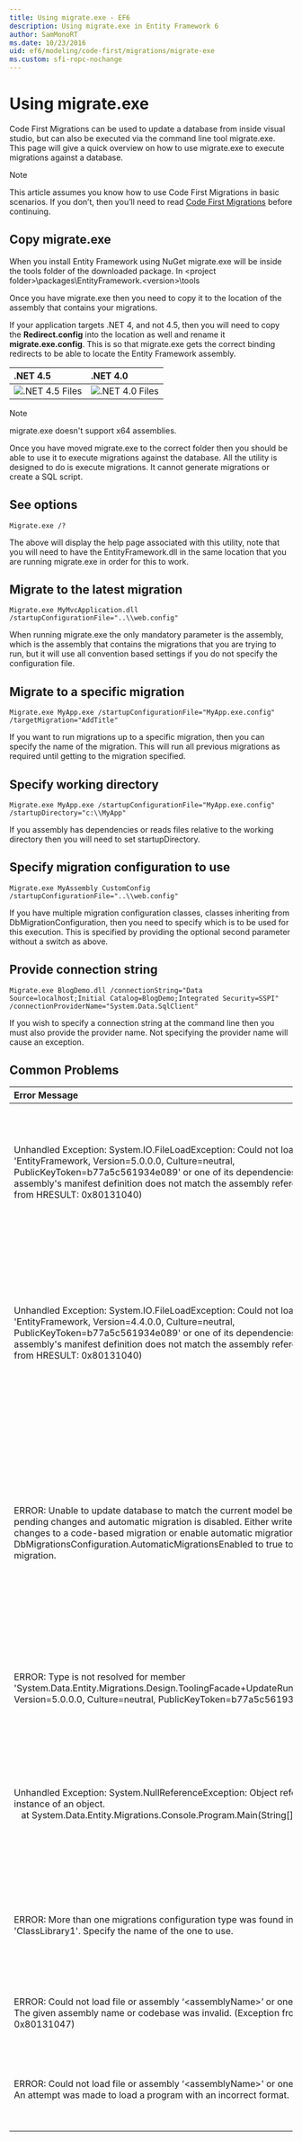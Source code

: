 ```yaml
---
title: Using migrate.exe - EF6
description: Using migrate.exe in Entity Framework 6
author: SamMonoRT
ms.date: 10/23/2016
uid: ef6/modeling/code-first/migrations/migrate-exe
ms.custom: sfi-ropc-nochange
---
```

# Using migrate.exe
Code First Migrations can be used to update a database from inside visual studio, but can also be executed via the command line tool migrate.exe. This page will give a quick overview on how to use migrate.exe to execute migrations against a database.

> [!NOTE]
> This article assumes you know how to use Code First Migrations in basic scenarios. If you don’t, then you’ll need to read [Code First Migrations](xref:ef6/modeling/code-first/migrations/index) before continuing.

## Copy migrate.exe

When you install Entity Framework using NuGet migrate.exe will be inside the tools folder of the downloaded package. In &lt;project folder&gt;\\packages\\EntityFramework.&lt;version&gt;\\tools

Once you have migrate.exe then you need to copy it to the location of the assembly that contains your migrations.

If your application targets .NET 4, and not 4.5, then you will need to copy the **Redirect.config** into the location as well and rename it **migrate.exe.config**. This is so that migrate.exe gets the correct binding redirects to be able to locate the Entity Framework assembly.

| .NET 4.5                                      | .NET 4.0                                      |
|:----------------------------------------------|:----------------------------------------------|
| ![.NET 4.5 Files](~/ef6/media/net45files.png) | ![.NET 4.0 Files](~/ef6/media/net40files.png) |

> [!NOTE]
> migrate.exe doesn't support x64 assemblies.

Once you have moved migrate.exe to the correct folder then you should be able to use it to execute migrations against the database. All the utility is designed to do is execute migrations. It cannot generate migrations or create a SQL script.

## See options

``` console
Migrate.exe /?
```

The above will display the help page associated with this utility, note that you will need to have the EntityFramework.dll in the same location that you are running migrate.exe in order for this to work.

## Migrate to the latest migration

``` console
Migrate.exe MyMvcApplication.dll /startupConfigurationFile="..\\web.config"
```

When running migrate.exe the only mandatory parameter is the assembly, which is the assembly that contains the migrations that you are trying to run, but it will use all convention based settings if you do not specify the configuration file.

## Migrate to a specific migration

``` console
Migrate.exe MyApp.exe /startupConfigurationFile="MyApp.exe.config" /targetMigration="AddTitle"
```

If you want to run migrations up to a specific migration, then you can specify the name of the migration. This will run all previous migrations as required until getting to the migration specified.

## Specify working directory

``` console
Migrate.exe MyApp.exe /startupConfigurationFile="MyApp.exe.config" /startupDirectory="c:\\MyApp"
```

If you assembly has dependencies or reads files relative to the working directory then you will need to set startupDirectory.

## Specify migration configuration to use

``` console
Migrate.exe MyAssembly CustomConfig /startupConfigurationFile="..\\web.config"
```

If you have multiple migration configuration classes, classes inheriting from DbMigrationConfiguration, then you need to specify which is to be used for this execution. This is specified by providing the optional second parameter without a switch as above.

## Provide connection string

``` console
Migrate.exe BlogDemo.dll /connectionString="Data Source=localhost;Initial Catalog=BlogDemo;Integrated Security=SSPI" /connectionProviderName="System.Data.SqlClient"
```

If you wish to specify a connection string at the command line then you must also provide the provider name. Not specifying the provider name will cause an exception.

## Common Problems

| Error Message                                                                                                                                                                                                                                                                                                                      | Solution                                                                                                                                                                                                                                                                                             |
|:-----------------------------------------------------------------------------------------------------------------------------------------------------------------------------------------------------------------------------------------------------------------------------------------------------------------------------------|:-----------------------------------------------------------------------------------------------------------------------------------------------------------------------------------------------------------------------------------------------------------------------------------------------------|
| Unhandled Exception: System.IO.FileLoadException:  Could not load file or assembly 'EntityFramework, Version=5.0.0.0, Culture=neutral, PublicKeyToken=b77a5c561934e089' or one of its dependencies. The located assembly's manifest definition does not match the assembly reference. (Exception from HRESULT: 0x80131040)         | This typically means that you are running a .NET 4 application without the Redirect.config file. You need to copy the Redirect.config to the same location as migrate.exe and rename it to migrate.exe.config.                                                                                       |
| Unhandled Exception: System.IO.FileLoadException: Could not load file or assembly 'EntityFramework, Version=4.4.0.0, Culture=neutral, PublicKeyToken=b77a5c561934e089' or one of its dependencies. The located assembly's manifest definition does not match the assembly reference. (Exception from HRESULT: 0x80131040)          | This exception means that you are running a .NET 4.5 application with the Redirect.config copied to the migrate.exe location. If your app is .NET 4.5 then you do not need to have the config file with the redirects inside. Delete the migrate.exe.config file.                                    |
| ERROR: Unable to update database to match the current model because there are pending changes and automatic migration is disabled. Either write the pending model changes to a code-based migration or enable automatic migration. Set DbMigrationsConfiguration.AutomaticMigrationsEnabled to true to enable automatic migration. | This error occurs if running migrate when you haven’t created a migration to cope with changes made to the model, and the database does not match the model. Adding a property to a model class then running migrate.exe without creating a migration to upgrade the database is an example of this. |
| ERROR: Type is not resolved for member 'System.Data.Entity.Migrations.Design.ToolingFacade+UpdateRunner,EntityFramework, Version=5.0.0.0, Culture=neutral, PublicKeyToken=b77a5c561934e089'.                                                                                                                                       | This error can be caused by specifying an incorrect startup directory. This must be the location of migrate.exe                                                                                                                                                                                      |
| Unhandled Exception: System.NullReferenceException: Object reference not set to an instance of an object. <br/>   at System.Data.Entity.Migrations.Console.Program.Main(String[] args)                                                                                                                                             | This can be caused by not specifying a required parameter for a scenario that you are using. For example specifying a connection string without specifying the provider name.                                                                                                                        |
| ERROR: More than one migrations configuration type was found in the assembly 'ClassLibrary1'. Specify the name of the one to use.                                                                                                                                                                                                  | As the error states, there is more than one configuration class in the given assembly. You must use the /configurationType switch to specify which to use.                                                                                                                                           |
| ERROR: Could not load file or assembly ‘&lt;assemblyName&gt;’ or one of its dependencies. The given assembly name or codebase was invalid. (Exception from HRESULT: 0x80131047)                                                                                                                                                    | This can be caused by specifying an assembly name incorrectly or not having                                                                                                                                                                                                                          |
| ERROR: Could not load file or assembly ‘&lt;assemblyName&gt;' or one of its dependencies. An attempt was made to load a program with an incorrect format.                                                                                                                                                                          | This happens if you are trying to run migrate.exe against an x64 application. EF 5.0 and below will only work on x86.                                                                                                                                                                                |
